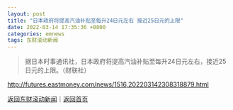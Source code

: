 ```yaml
---
layout: post
title: "日本政府将提高汽油补贴至每升24日元左右 接近25日元的上限"
date: 2022-03-14 17:35:36 +0800
categories: emnews
tags: 东财滚动新闻
---
```

> 据日本时事通讯社，日本政府将提高汽油补贴至每升24日元左右，接近25日元的上限。（财联社）



<http://futures.eastmoney.com/news/1516,202203142308318879.html>

[返回东财滚动新闻](//finews.withounder.com/emnews/)｜[返回首页](//finews.withounder.com/)